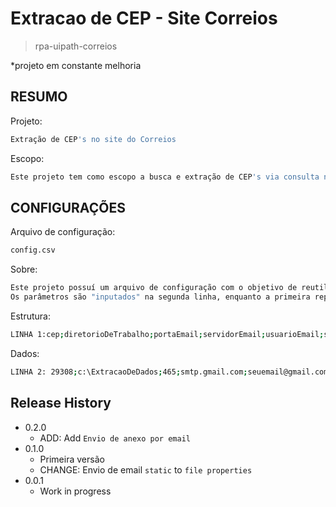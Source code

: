 # Extracao de CEP - Site Correios
> rpa-uipath-correios


*projeto em constante melhoria

## RESUMO

Projeto:

```sh
Extração de CEP's no site do Correios
```

Escopo:

```sh
Este projeto tem como escopo a busca e extração de CEP's via consulta no site do Correios, a gravação deste resultado em um arquivo excel e envio deste mesmo arquivo para uma lista de email configurada.
```

## CONFIGURAÇÕES

Arquivo de configuração:

```sh
config.csv
```

Sobre:

```sh
Este projeto possuí um arquivo de configuração com o objetivo de reutilização e flexibilidade. 
Os parâmetros são "inputados" na segunda linha, enquanto a primeira representa o cabeçalho para melhor organização.
```

Estrutura:

```sh
LINHA 1:cep;diretorioDeTrabalho;portaEmail;servidorEmail;usuarioEmail;senhaEmail;destinatarioEmail;ccEmail;ccoEmail;
```

Dados:

```sh
LINHA 2: 29308;c:\ExtracaoDeDados;465;smtp.gmail.com;seuemail@gmail.com;suasenha;outro@gmail.com;maisumemail@gmail.com;aindapodeirmaisemail@gmail.com;
```

## Release History
* 0.2.0
    * ADD: Add `Envio de anexo por email`
* 0.1.0
    * Primeira versão
    * CHANGE: Envio de email `static` to `file properties`
* 0.0.1
    * Work in progress
